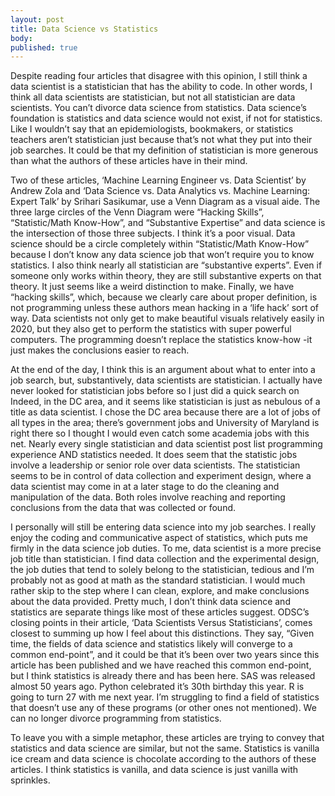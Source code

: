 ```yaml
---
layout: post
title: Data Science vs Statistics
body: 
published: true
---
```



Despite reading four articles that disagree with this opinion, I still think a data scientist is a statistician that has the ability to code. In other words, I think all data scientists are statistician, but not all statistician are data scientists. You can’t divorce data science from statistics. Data science’s foundation is statistics and data science would not exist, if not for statistics. Like I wouldn’t say that an epidemiologists, bookmakers, or statistics teachers aren’t statistician just because that’s not what they put into their job searches. It could be that my definition of statistician is more generous than what the authors of these articles have in their mind.


Two of these articles, ‘Machine Learning Engineer vs. Data Scientist’ by Andrew Zola and ‘Data Science vs. Data Analytics vs. Machine Learning: Expert Talk’ by Srihari Sasikumar, use a Venn Diagram as a visual aide. The three large circles of the Venn Diagram were “Hacking Skills”, “Statistic/Math Know-How”, and “Substantive Expertise” and data science is the intersection of those three subjects. I think it’s a poor visual. Data science should be a circle completely within “Statistic/Math Know-How” because I don’t know any data science job that won’t require you to know statistics. I also think nearly all statistician are “substantive experts”. Even if someone only works within theory, they are still substantive experts on that theory. It just seems like a weird distinction to make. Finally, we have “hacking skills”, which, because we clearly care about proper definition, is not programming unless these authors mean hacking in a ‘life hack’ sort of way. Data scientists not only get to make beautiful visuals relatively easily in 2020, but they also get to perform the statistics with super powerful computers. The programming doesn’t replace the statistics know-how -it just makes the conclusions easier to reach.


At the end of the day, I think this is an argument about what to enter into a job search, but, substantively, data scientists are statistician. I actually have never looked for statistician jobs before so I just did a quick search on Indeed, in the DC area, and it seems like statistician is just as nebulous of a title as data scientist. I chose the DC area because there are a lot of jobs of all types in the area; there’s government jobs and University of Maryland is right there so I thought I would even catch some academia jobs with this net. Nearly every single statistician and data scientist post list programming experience AND statistics needed. It does seem that the statistic jobs involve a leadership or senior role over data scientists. The statistician seems to be in control of data collection and experiment design, where a data scientist may come in at a later stage to do the cleaning and manipulation of the data. Both roles involve reaching and reporting conclusions from the data that was collected or found.


I personally will still be entering data science into my job searches. I really enjoy the coding and communicative aspect of statistics, which puts me firmly in the data science job duties. To me, data scientist is a more precise job title than statistician. I find data collection and the experimental design, the job duties that tend to solely belong to the statistician, tedious and I’m probably not as good at math as the standard statistician. I would much rather skip to the step where I can clean, explore, and make conclusions about the data provided. Pretty much, I don’t think data science and statistics are separate things like most of these articles suggest. ODSC’s closing points in their article, ‘Data Scientists Versus Statisticians’, comes closest to summing up how I feel about this distinctions. They say, “Given time, the fields of data science and statistics likely will converge to a common end-point”, and it could be that it’s been over two years since this article has been published and we have reached this common end-point, but I think statistics is already there and has been here. SAS was released almost 50 years ago. Python celebrated it’s 30th birthday this year. R is going to turn 27 with me next year. I’m struggling to find a field of statistics that doesn’t use any of these programs (or other ones not mentioned). We can no longer divorce programming from statistics.

To leave you with a simple metaphor, these articles are trying to convey that statistics and data science are similar, but not the same. Statistics is vanilla ice cream and data science is chocolate according to the authors of these articles. I think statistics is vanilla, and data science is just vanilla with sprinkles.

